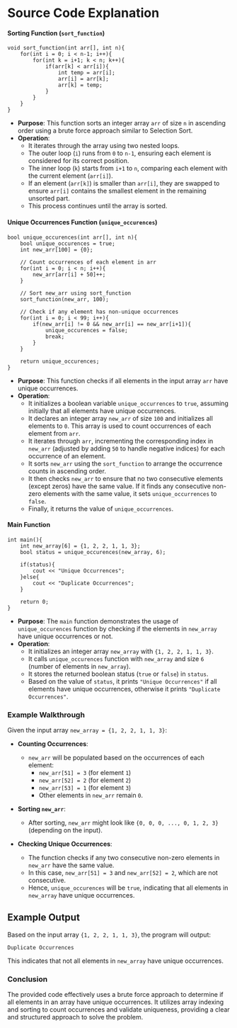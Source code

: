 # Source Code Explanation

#### Sorting Function (`sort_function`)

```
void sort_function(int arr[], int n){
    for(int i = 0; i < n-1; i++){
        for(int k = i+1; k < n; k++){
            if(arr[k] < arr[i]){
                int temp = arr[i];
                arr[i] = arr[k];
                arr[k] = temp;
            }
        }
    }
}
``` 

-   **Purpose**: This function sorts an integer array `arr` of size `n` in ascending order using a brute force approach similar to Selection Sort.
-   **Operation**:
    -   It iterates through the array using two nested loops.
    -   The outer loop (`i`) runs from `0` to `n-1`, ensuring each element is considered for its correct position.
    -   The inner loop (`k`) starts from `i+1` to `n`, comparing each element with the current element (`arr[i]`).
    -   If an element (`arr[k]`) is smaller than `arr[i]`, they are swapped to ensure `arr[i]` contains the smallest element in the remaining unsorted part.
    -   This process continues until the array is sorted.

#### Unique Occurrences Function (`unique_occurences`)

```
bool unique_occurences(int arr[], int n){
    bool unique_occurences = true;
    int new_arr[100] = {0};
    
    // Count occurrences of each element in arr
    for(int i = 0; i < n; i++){
        new_arr[arr[i] + 50]++;
    }
    
    // Sort new_arr using sort_function
    sort_function(new_arr, 100);
    
    // Check if any element has non-unique occurrences
    for(int i = 0; i < 99; i++){
        if(new_arr[i] != 0 && new_arr[i] == new_arr[i+1]){
            unique_occurences = false;
            break;
        }
    }
    
    return unique_occurences;
}
``` 

-   **Purpose**: This function checks if all elements in the input array `arr` have unique occurrences.
-   **Operation**:
    -   It initializes a boolean variable `unique_occurrences` to `true`, assuming initially that all elements have unique occurrences.
    -   It declares an integer array `new_arr` of size `100` and initializes all elements to `0`. This array is used to count occurrences of each element from `arr`.
    -   It iterates through `arr`, incrementing the corresponding index in `new_arr` (adjusted by adding `50` to handle negative indices) for each occurrence of an element.
    -   It sorts `new_arr` using the `sort_function` to arrange the occurrence counts in ascending order.
    -   It then checks `new_arr` to ensure that no two consecutive elements (except zeros) have the same value. If it finds any consecutive non-zero elements with the same value, it sets `unique_occurrences` to `false`.
    -   Finally, it returns the value of `unique_occurrences`.

#### Main Function

```
int main(){
    int new_array[6] = {1, 2, 2, 1, 1, 3};
    bool status = unique_occurences(new_array, 6);
    
    if(status){
        cout << "Unique Occurrences";
    }else{
        cout << "Duplicate Occurrences";
    }
    
    return 0;
}
``` 

-   **Purpose**: The `main` function demonstrates the usage of `unique_occurences` function by checking if the elements in `new_array` have unique occurrences or not.
-   **Operation**:
    -   It initializes an integer array `new_array` with `{1, 2, 2, 1, 1, 3}`.
    -   It calls `unique_occurences` function with `new_array` and size `6` (number of elements in `new_array`).
    -   It stores the returned boolean status (`true` or `false`) in `status`.
    -   Based on the value of `status`, it prints `"Unique Occurrences"` if all elements have unique occurrences, otherwise it prints `"Duplicate Occurrences"`.

### Example Walkthrough

Given the input array `new_array = {1, 2, 2, 1, 1, 3}`:

-   **Counting Occurrences**:
    
    -   `new_arr` will be populated based on the occurrences of each element:
        -   `new_arr[51] = 3` (for element `1`)
        -   `new_arr[52] = 2` (for element `2`)
        -   `new_arr[53] = 1` (for element `3`)
        -   Other elements in `new_arr` remain `0`.
-   **Sorting `new_arr`**:
    
    -   After sorting, `new_arr` might look like `{0, 0, 0, ..., 0, 1, 2, 3}` (depending on the input).
-   **Checking Unique Occurrences**:
    
    -   The function checks if any two consecutive non-zero elements in `new_arr` have the same value.
    -   In this case, `new_arr[51] = 3` and `new_arr[52] = 2`, which are not consecutive.
    -   Hence, `unique_occurences` will be `true`, indicating that all elements in `new_array` have unique occurrences.

## Example Output

Based on the input array `{1, 2, 2, 1, 1, 3}`, the program will output:


`Duplicate Occurrences` 

This indicates that not all elements in `new_array` have unique occurrences.

### Conclusion

The provided code effectively uses a brute force approach to determine if all elements in an array have unique occurrences. It utilizes array indexing and sorting to count occurrences and validate uniqueness, providing a clear and structured approach to solve the problem.
